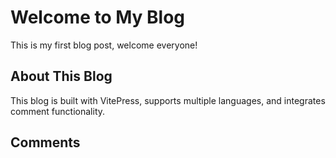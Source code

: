 # Welcome to My Blog

This is my first blog post, welcome everyone!

## About This Blog

This blog is built with VitePress, supports multiple languages, and integrates comment functionality.

## Comments

<Comments />
